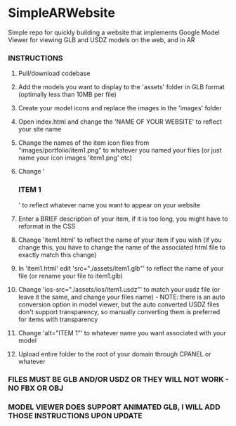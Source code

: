 # SimpleARWebsite
 Simple repo for quickly building a website that implements Google Model Viewer for viewing GLB and USDZ models on the web, and in AR

### INSTRUCTIONS

1) Pull/download codebase

2) Add the models you want to display to the 'assets' folder in GLB format (optimally less than 10MB per file) 

3) Create your model icons and replace the images in the 'images' folder

4) Open index.html and change the 'NAME OF YOUR WEBSITE' to reflect your site name

5) Change the names of the item icon files from "images/portfolio/item1.png" to whatever you named your files (or just name your icon images 'item1.png' etc)

6) Change '<h3>ITEM 1</h3>' to reflect whatever name you want to appear on your website

7) Enter a BRIEF description of your item, if it is too long, you might have to reformat in the CSS

8) Change 'item1.html' to reflect the name of your item if you wish (if you change this, you have to change the name of the associated html file to exactly match this change)

9) In 'item1.html' edit 'src="./assets/item1.glb"' to reflect the name of your file (or rename your file to item1.glb)

10) Change 'ios-src="./assets/ios/item1.usdz"' to match your usdz file (or leave it the same, and change your files name) - NOTE: there is an auto conversion option in model viewer, but the auto converted USDZ files don't support transparency, so manually converting them is preferred for items with transparency

11)  Change 'alt="ITEM 1"' to whatever name you want associated with your model

12) Upload entire folder to the root of your domain through CPANEL or whatever

### FILES MUST BE GLB AND/OR USDZ OR THEY WILL NOT WORK - NO FBX OR OBJ 

### MODEL VIEWER DOES SUPPORT ANIMATED GLB, I WILL ADD THOSE INSTRUCTIONS UPON UPDATE